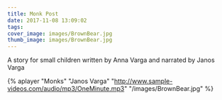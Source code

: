 ```yaml
---
title: Monk Post
date: 2017-11-08 13:09:02
tags:
cover_image: images/BrownBear.jpg
thumb_image: images/BrownBear.jpg
---
```

 
 A story for small children written by Anna Varga and narrated by Janos Varga

{% aplayer "Monks" "Janos Varga" "http://www.sample-videos.com/audio/mp3/OneMinute.mp3" "/images/BrownBear.jpg"  %}
